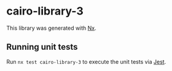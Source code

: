 # cairo-library-3

This library was generated with [Nx](https://nx.dev).

## Running unit tests

Run `nx test cairo-library-3` to execute the unit tests via [Jest](https://jestjs.io).
